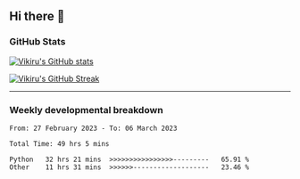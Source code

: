 ## Hi there 👋

### GitHub Stats

[![Vikiru's GitHub stats](https://github-readme-stats.vercel.app/api?username=vikiru&theme=nightowl&include_all_commits=true&count_private=true&hide=stars,contribs&show_icons=true)](https://github.com/anuraghazra/github-readme-stats)

[![Vikiru's GitHub Streak](https://streak-stats.demolab.com/?user=vikiru&theme=nightowl&hide_border=true&date_format=M%20j%5B%2C%20Y%5D)](https://github.com/DenverCoder1/github-readme-streak-stats)

---

### Weekly developmental breakdown

<!--START_SECTION:waka-->

```text
From: 27 February 2023 - To: 06 March 2023

Total Time: 49 hrs 5 mins

Python   32 hrs 21 mins  >>>>>>>>>>>>>>>>---------   65.91 %
Other    11 hrs 31 mins  >>>>>>-------------------   23.46 %
```

<!--END_SECTION:waka-->

